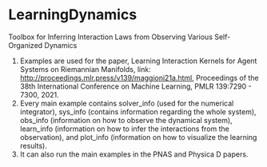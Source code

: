 # LearningDynamics
Toolbox for Inferring Interaction Laws from Observing Various Self-Organized Dynamics
1. Examples are used for the paper, Learning Interaction Kernels for Agent Systems on Riemannian Manifolds, link:
http://proceedings.mlr.press/v139/maggioni21a.html, Proceedings of the 38th International Conference on Machine Learning, PMLR 139:7290 - 7300, 2021.
2. Every main example contains solver_info (used for the numerical integrator), sys_info (contains information regarding the 
whole system), obs_info (information on how to observe the dynamical system), learn_info (information on how to infer the 
interactions from the observation), and plot_info (information on how to visualize the learning results).
3. It can also run the main examples in the PNAS and Physica D papers.
